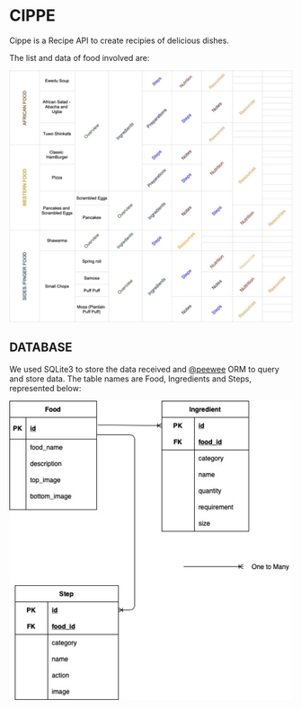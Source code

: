 # CIPPE
Cippe is a Recipe API to create recipies of delicious dishes.

The list and data of food involved are:

![excel_sheet](pictures/screenshot.jpeg)


## DATABASE
We used SQLite3 to store the data received and [@peewee](https://github.com/coleifer/peewee) ORM to query and store data. 
The table names are Food, Ingredients and Steps, represented below:

![database_design](pictures/Database_Deisgn.jpg)

